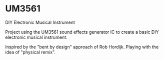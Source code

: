 # UM3561
DIY Electronic Musical Instrument

Project using the UM3561 sound effects generator IC to create a basic DIY electronic musical instrument.

Inspired by the "bent by design" approach of Rob Hordijk.
Playing with the idea of "physical remix".
